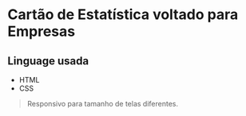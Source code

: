 # Cartão de Estatística voltado para Empresas

## Linguage usada

* HTML
* CSS

> Responsivo para tamanho de telas diferentes.
